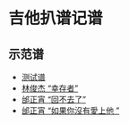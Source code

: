 # 吉他扒谱记谱

## 示范谱
* [测试谱](https://scai.github.io/tab-maker/public/)
* [林俊杰 “幸存者”](https://scai.github.io/tab-maker/public/index.html?tab=drifter&key=A)
* [邰正宵 “回不去了”](https://scai.github.io/tab-maker/public/index.html?tab=samuel-back&key=D)
* [邰正宵 “如果你沒有愛上他 ”](https://scai.github.io/tab-maker/public/index.html?tab=samuel-if&key=D)
